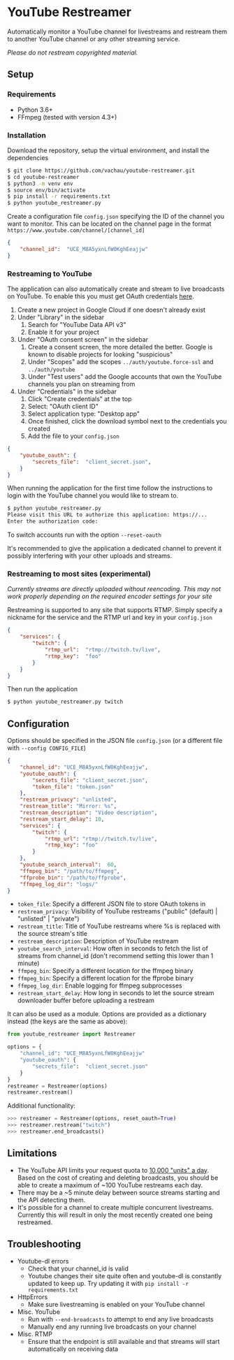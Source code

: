# YouTube Restreamer

Automatically monitor a YouTube channel for livestreams and restream them to another YouTube channel or any other streaming service.

*Please do not restream copyrighted material.*

## Setup

### Requirements

 - Python 3.6+
 - FFmpeg (tested with version 4.3+)

### Installation
Download the repository, setup the virtual environment, and install the dependencies
```bash
$ git clone https://github.com/vachau/youtube-restreamer.git
$ cd youtube-restreamer
$ python3 -m venv env
$ source env/bin/activate
$ pip install -r requirements.txt
$ python youtube_restreamer.py
```
Create a configuration file `config.json` specifying the ID of the channel you want to monitor. This can be located on the channel page in the format `https://www.youtube.com/channel/[channel_id]`

```json
{
	"channel_id":  "UCE_M8A5yxnLfW0KghEeajjw"
}
```

### Restreaming to YouTube

The application can also automatically create and stream to live broadcasts on YouTube. To enable this you must get OAuth credentials [here](https://console.cloud.google.com/apis/credentials).

1. Create a new project in Google Cloud if one doesn't already exist
2. Under "Library" in the sidebar
	1. Search for "YouTube Data API v3"
	2. Enable it for your project
3. Under "OAuth consent screen" in the sidebar
	1.  Create a consent screen, the more detailed the better. Google is known to disable projects for looking "suspicious"
	2. Under "Scopes" add the scopes `../auth/youtube.force-ssl` and `../auth/youtube`
	3. Under "Test users" add the Google accounts that own the YouTube channels you plan on streaming from
4. Under "Credentials" in the sidebar
	1. Click "Create credentials" at the top
	2. Select: "OAuth client ID"
	3. Select application type: "Desktop app"
	4. Once finished, click the download symbol next to the credentials you created
	5. Add the file to your `config.json`
```json
{
	"youtube_oauth": {
		"secrets_file":  "client_secret.json",
	}
}
```
When running the application for the first time follow the instructions to login with the YouTube channel you would like to stream to.
```bash
$ python youtube_restreamer.py
Please visit this URL to authorize this application: https://...
Enter the authorization code:
```
To switch accounts run with the option `--reset-oauth`

It's recommended to give the application a dedicated channel to prevent it possibly interfering with your other  uploads and streams. 

### Restreaming to most sites (experimental)

*Currently streams are directly uploaded without reencoding. This may not work properly depending on the required encoder settings for your site*

Restreaming is supported to any site that supports RTMP. Simply specify a nickname for the service and the RTMP url and key in your `config.json`

```json
{
	"services": {
		"twitch": {
			"rtmp_url":  "rtmp://twitch.tv/live",
			"rtmp_key":  "foo"
		}
	}
}
```
Then run the application
```bash
$ python youtube_restreamer.py twitch
```

## Configuration

Options should be specified in the JSON file `config.json` (or a different file with `--config CONFIG_FILE`)

```json
{
	"channel_id": "UCE_M8A5yxnLfW0KghEeajjw",
	"youtube_oauth": {
		"secrets_file": "client_secret.json",
		"token_file": "token.json"
	},
	"restream_privacy": "unlisted",
	"restream_title": "Mirror: %s",
	"restream_description": "Video description",
    "restream_start_delay": 10,
	"services": {
		"twitch": {
			"rtmp_url": "rtmp://twitch.tv/live",
			"rtmp_key": "foo"
		}
	},
	"youtube_search_interval":  60,
	"ffmpeg_bin": "/path/to/ffmpeg",
	"ffprobe_bin": "/path/to/ffprobe",
	"ffmpeg_log_dir": "logs/"
}
```

- `token_file`: Specify a different JSON file to store OAuth tokens in
- `restream_privacy`: Visibility of YouTube restreams ("public" (default) | "unlisted" | "private")
- `restream_title`: Title of YouTube restreams where %s is replaced with the source stream's title
- `restream_description`: Description of YouTube restream
- `youtube_search_interval`: How often in seconds to fetch the list of streams from channel_id (don't recommend setting this lower than 1 minute)
- `ffmpeg_bin`: Specify a different location for the ffmpeg binary
- `ffmpeg_bin`: Specify a different location for the ffprobe binary
- `ffmpeg_log_dir`: Enable logging for ffmpeg subprocesses
- `restream_start_delay`: How long in seconds to let the source stream downloader buffer before uploading a restream

It can also be used as a module. Options are provided as a dictionary instead (the keys are the same as above):
```py
from youtube_restreamer import Restreamer

options = {
	"channel_id": "UCE_M8A5yxnLfW0KghEeajjw"
	"youtube_oauth": {
		"secrets_file":  "client_secret.json"
	}
}
restreamer = Restreamer(options)
restreamer.restream()
```
Additional functionality:
```py
>>> restreamer = Restreamer(options, reset_oauth=True)
>>> restreamer.restream("twitch")
>>> restreamer.end_broadcasts()
```

## Limitations

 - The YouTube API limits your request quota to [10,000 "units" a day](https://developers.google.com/youtube/v3/getting-started#quota). Based on the cost of creating and deleting broadcasts, you should be able to create a maximum of  ~100 YouTube restreams each day.
 - There may be a ~5 minute delay between source streams starting and the API detecting them.
 - It's possible for a channel to create multiple concurrent livestreams. Currently this will result in only the most recently created one being restreamed.

## Troubleshooting

 - Youtube-dl errors
	 - Check that your channel_id is valid
	 - Youtube changes their site quite often and youtube-dl is constantly updated to keep up. Try updating it with `pip install -r requirements.txt`
- HttpErrors
	- Make sure livestreaming is enabled on your YouTube channel
- Misc. YouTube
	- Run with `--end-broadcasts` to attempt to end any live broadcasts 
	- Manually end any running live broadcasts on your channel
- Misc. RTMP
	- Ensure that the endpoint is still available and that streams will start automatically on receiving data

